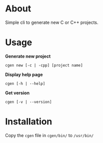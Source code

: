# About
Simple cli to generate new C or C++ projects.

# Usage
     
**Generate new project** 

```
cgen new [-c | -cpp] [project name]
```
     
**Display help page**
```
cgen [-h | --help]
```
     
**Get version**
```
cgen [-v | --version]
```

# Installation
Copy the `cgen` file in `cgen/bin/` to `/usr/bin/`
